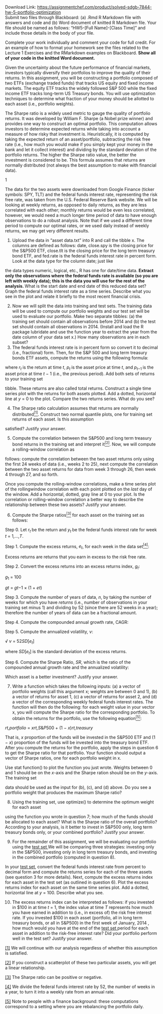 Download Link: https://assignmentchef.com/product/solved-sdgb-7844-hw-5-portfolio-optimization
<br>
Submit two files through Blackboard: (a) .Rmd R Markdown file with answers and code and (b) Word document of knitted R Markdown file. Your file should be named as follows: “HW5-[Full Name]-[Class Time]” and include those details in the body of your file.

Complete your work individually and comment your code for full credit. For an example of how to format your homework see the files related to the Lecture 1 Exercises and the RMarkdown examples on Blackboard. <strong>Show all of your code in the knitted Word document.</strong>

Given the uncertainty about the future performance of financial markets, investors typically diversify their portfolios to improve the quality of their returns. In this assignment, you will be constructing a portfolio composed of two ETFs (exchange traded funds) that tracks US equity and fixed income markets. The equity ETF tracks the widely followed S&amp;P 500 while the fixed income ETF tracks long-term US Treasury bonds. You will use optimization techniques to determine what fraction of your money should be allotted to each asset (i.e., portfolio weights).

The Sharpe ratio is a widely used metric to gauge the quality of portfolio returns. It was developed by William F. Sharpe (a Nobel prize winner) and provides one way to construct an optimal portfolio. This computation allows investors to determine expected returns while taking into account a measure of how risky that investment is. Heuristically, it is computed by taking the expected return of an asset/portfolio, subtracting the risk free rate (i.e., how much you would make if you simply kept your money in the bank and let it collect interest) and dividing by the standard deviation of the portfolio returns. The higher the Sharpe ratio value, the better the investment is considered to be. This formula assumes that returns are normally distributed (not always the best assumption to make with financial data).

1

The data for the two assets were downloaded from Google Finance (ticker symbols: SPY, TLT) and the federal funds interest rate, representing the risk free rate, was taken from the U.S. Federal Reserve Bank website. We will be looking at weekly returns, as opposed to daily returns, as they are less correlated with each other; monthly returns would be even less correlated, however, we would need a much longer time period of data to have enough observations to do a robust analysis. Note that if we used a different time period to compute our optimal rates, or we used daily instead of weekly returns, we may get very different results.

<ol>

 <li>Upload the data in “asset data.txt” into R and call the tibble x. The columns are defined as follows: date, close.spy is the closing price for the S&amp;P500 ETF, close.tlt is the closing price for the long term treasury bond ETF, and fed.rate is the federal funds interest rate in percent form. Look at the data type for the column date; just like</li>

</ol>

the data types numeric, logical, etc., R has one for date/time data. <strong>Extract only the observations where the federal funds rate is available (so you are left with weekly data); this is the data you will use for the rest of the analysis. </strong>What is the start date and end date of this reduced data set? Graph the federal funds interest rate as a time series. Describe what you see in the plot and relate it briefly to the most recent financial crisis.

<ol start="2">

 <li>Now we will split the data into training and test sets. The training data will be used to compute our portfolio weights and our test set will be used to evaluate our portfolio. Make two separate tibbles: (a) the training set should contain all observations before 2014 and (b) the test set should contain all observations in 2014. (Install and load the R package lubridate and use the function year to extract the year from the date column of your data set x.) How many observations are in each subset?</li>

 <li>The federal funds interest rate is in percent form so convert it to decimal (i.e., fractional) form. Then, for the S&amp;P 500 and long term treasury bonds ETF assets, compute the returns using the following formula:</li>

</ol>

where <em>r<sub>t </sub></em>is the return at time <em>t</em>, <em>p<sub>t </sub></em>is the asset price at time <em>t</em>, and <em>p<sub>t</sub></em><sub>−1 </sub>is the asset price at time <em>t </em>− 1 (i.e., the previous period). Add both sets of returns to your training set

tibble. These returns are also called total returns. Construct a single time series plot with the returns for both assets plotted. Add a dotted, horizontal line at <em>y </em>= 0 to the plot. Compare the two returns series. What do you see?

<ol start="4">

 <li>The Sharpe ratio calculation assumes that returns are normally distributed<a href="#_ftn1" name="_ftnref1"><sup>[1]</sup></a>. Construct two normal quantile plots, one for training set returns of each asset. Is this assumption</li>

</ol>

satisfied? Justify your answer.

<ol start="5">

 <li>Compute the correlation between the S&amp;P500 and long term treasury bond returns in the training set and interpret it<a href="#_ftn2" name="_ftnref2"><sup>[2]</sup></a>. Now, we will compute a rolling-window correlation as</li>

</ol>

follows: compute the correlation between the two asset returns only using the first 24 weeks of data (i.e., weeks 2 to 25), next compute the correlation between the two asset returns for data from week 3 through 26, then week 4 through 27, and so forth.

Once you compute the rolling-window correlations, make a time series plot of the rollingwindow correlation with each point plotted on the <em>last </em>day of the window. Add a horizontal, dotted, gray line at 0 to your plot. Is the correlation or rolling-window correlation a better way to describe the relationship between these two assets? Justify your answer.

<ol start="6">

 <li>Compute the Sharpe ratios<a href="#_ftn3" name="_ftnref3"><sup>[3]</sup></a> for each asset on the training set as follows:</li>

</ol>

Step 0. Let <em>r<sub>t </sub></em>be the return and <em>y<sub>t </sub></em>be the federal funds interest rate for week <em>t </em>= 1<em>,…,T</em>.

Step 1. Compute the excess returns, <em>e<sub>t</sub></em>, for each week in the data set<a href="#_ftn4" name="_ftnref4"><sup>[4]</sup></a>:

Excess returns are returns that you earn in excess to the risk free rate.

Step 2. Convert the excess returns into an excess returns index, <em>g<sub>t</sub></em>:

<em>g</em><sub>1 </sub>=     100

<em>g</em><em>t        </em>=     <em>g</em><em>t</em>−1 × (1 + <em>e</em><em>t</em>)

Step 3. Compute the number of years of data, <em>n</em>, by taking the number of weeks for which you have <em>returns </em>(i.e., number of observations in your training set minus 1) and dividing by 52 (since there are 52 weeks in a year); therefore the number of years of data can be a fractional amount.

Step 4. Compute the compounded annual growth rate, CAGR:

Step 5. Compute the annualized volatility, <em>ν</em>:

√ <em>ν    </em>= 52<em>SD</em>[<em>e<sub>t</sub></em>]

where <em>SD</em>[<em>e<sub>t</sub></em>] is the standard deviation of the excess returns.

Step 6. Compute the Sharpe Ratio, <em>SR</em>, which is the ratio of the compounded annual growth rate and the annualized volatility:

Which asset is a better investment? Justify your answer.

<ol start="7">

 <li>Write a function which takes the following inputs: (a) a vector of portfolio weights (call this argument x; weights are between 0 and 1), (b) a vector of returns for asset 1, (c) a vector of returns for asset 2, and (d) a vector of the corresponding weekly federal funds interest rates. The function will then do the following: for each weight value in your vector x, you will compute the Sharpe ratio for the corresponding portfolio. To obtain the returns for the portfolio, use the following equation<a href="#_ftn5" name="_ftnref5"><sup>[5]</sup></a>:</li>

</ol>

<em>r</em><em>t,portfolio          </em>=       <em>xr</em><em>t,S</em>&amp;<em>P</em>500 + (1 − <em>x</em>)<em>r</em><em>t,treasury</em>

That is, <em>x </em>proportion of the funds will be invested in the S&amp;P500 ETF and (1 − <em>x</em>) proportion of the funds will be invested into the treasury bond ETF. After you compute the returns for the portfolio, apply the steps in question 6 to get the Sharpe ratio for that portfolio. Your function should output a vector of Sharpe ratios, one for each portfolio weight in x.

Use stat function() to plot the function you just wrote. Weights between 0 and 1 should be on the <em>x</em>-axis and the Sharpe ration should be on the <em>y</em>-axis. The training set

data should be used as the input for (b), (c), and (d) above. Do you see a portfolio weight that produces the maximum Sharpe ratio?

<ol start="8">

 <li>Using the training set, use optimize() to determine the optimum weight for each asset</li>

</ol>

using the function you wrote in question 7; how much of the funds should be allocated to each asset? What is the Sharpe ratio of the overall portfolio? According to your analysis, is it better to invest in S&amp;P500 only, long term treasury bonds only, or your combined portfolio? Justify your answer.

<ol start="9">

 <li>For the remainder of this assignment, we will be evaluating our portfolio using the <u>test set </u> We will be comparing three strategies: investing only in the S&amp;P500, investing only in long term treasury bonds, and investing in the combined portfolio (computed in question 8).</li>

</ol>

In your <u>test set</u>, convert the federal funds interest rate from percent to decimal form and compute the returns series for each of the three assets (see question 3 for more details). Next, compute the excess returns index for each asset in the test set (as outlined in question 6). Plot the excess returns index for each asset on the same time series plot. Add a dotted, horizontal line at <em>y </em>= 100. Describe what you see.

<ol start="10">

 <li>The excess returns index can be interpreted as follows: if you invested in $100 in at time <em>t </em>= 1, the index value at time <em>T </em>represents how much you have earned in addition to (i.e., in excess of) the risk free interest rate. If you invested $100 in each asset (portfolio, all in long term treasury bonds, or all in S&amp;P500) in the first week of January, 2014 , how much would you have at the end of the <u>test set </u>period for each asset in addition to the risk-free interest rate? Did your portfolio perform well in the test set? Justify your answer.</li>

</ol>

<a href="#_ftnref1" name="_ftn1">[1]</a> We will continue with our analysis regardless of whether this assumption is satisfied.

<a href="#_ftnref2" name="_ftn2">[2]</a> If you construct a scatterplot of these two particular assets, you will get a linear relationship.

<a href="#_ftnref3" name="_ftn3">[3]</a> The Sharpe ratio can be positive or negative.

<a href="#_ftnref4" name="_ftn4">[4]</a> We divide the federal funds interest rate by 52, the number of weeks in a year, to turn it into a weekly rate from an annual rate.

<a href="#_ftnref5" name="_ftn5">[5]</a> Note to people with a finance background: these computations correspond to a setting where you are rebalancing the portfolio daily.